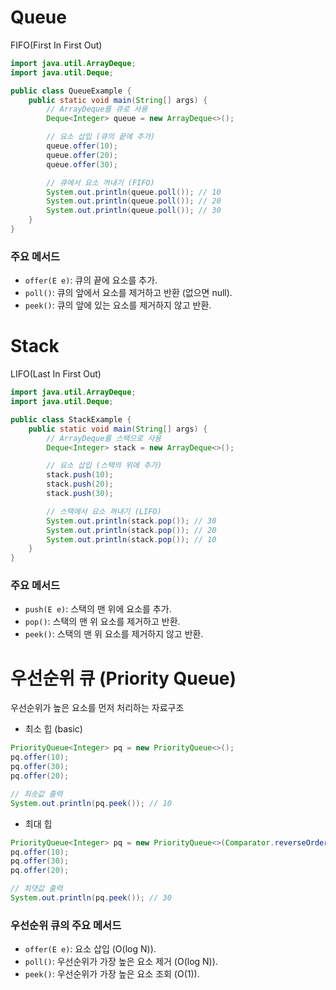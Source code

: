 # Queue
FIFO(First In First Out)
```java
import java.util.ArrayDeque;
import java.util.Deque;

public class QueueExample {
    public static void main(String[] args) {
        // ArrayDeque를 큐로 사용
        Deque<Integer> queue = new ArrayDeque<>();

        // 요소 삽입 (큐의 끝에 추가)
        queue.offer(10);
        queue.offer(20);
        queue.offer(30);

        // 큐에서 요소 꺼내기 (FIFO)
        System.out.println(queue.poll()); // 10
        System.out.println(queue.poll()); // 20
        System.out.println(queue.poll()); // 30
    }
}
```
### 주요 메서드
- `offer(E e)`: 큐의 끝에 요소를 추가.
- `poll()`: 큐의 앞에서 요소를 제거하고 반환 (없으면 null).
- `peek()`: 큐의 앞에 있는 요소를 제거하지 않고 반환.

# Stack
LIFO(Last In First Out)
```java
import java.util.ArrayDeque;
import java.util.Deque;

public class StackExample {
    public static void main(String[] args) {
        // ArrayDeque를 스택으로 사용
        Deque<Integer> stack = new ArrayDeque<>();

        // 요소 삽입 (스택의 위에 추가)
        stack.push(10);
        stack.push(20);
        stack.push(30);

        // 스택에서 요소 꺼내기 (LIFO)
        System.out.println(stack.pop()); // 30
        System.out.println(stack.pop()); // 20
        System.out.println(stack.pop()); // 10
    }
}
```

### 주요 메서드
- `push(E e)`: 스택의 맨 위에 요소를 추가.
- `pop()`: 스택의 맨 위 요소를 제거하고 반환.
- `peek()`: 스택의 맨 위 요소를 제거하지 않고 반환.

# 우선순위 큐 (Priority Queue)
우선순위가 높은 요소를 먼저 처리하는 자료구조

- 최소 힙 (basic)
```java
PriorityQueue<Integer> pq = new PriorityQueue<>();
pq.offer(10);
pq.offer(30);
pq.offer(20);

// 최솟값 출력
System.out.println(pq.peek()); // 10
```

- 최대 힙
```java
PriorityQueue<Integer> pq = new PriorityQueue<>(Comparator.reverseOrder());
pq.offer(10);
pq.offer(30);
pq.offer(20);

// 최댓값 출력
System.out.println(pq.peek()); // 30

```

### 우선순위 큐의 주요 메서드
- `offer(E e)`: 요소 삽입 (O(log N)).
- `poll()`: 우선순위가 가장 높은 요소 제거 (O(log N)).
- `peek()`: 우선순위가 가장 높은 요소 조회 (O(1)).

